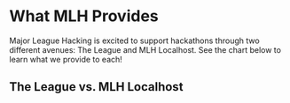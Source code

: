 # What MLH Provides

Major League Hacking is excited to support hackathons through two different avenues: The League and MLH Localhost. See the chart below to learn what we provide to each!

## The League vs. MLH Localhost
